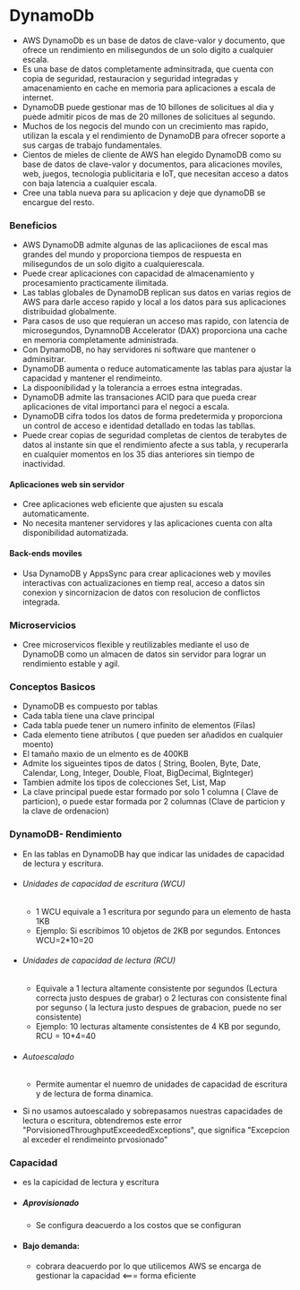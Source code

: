 # DynamoDb
* AWS DynamoDb es un base de datos de clave-valor y documento, que ofrece un rendimiento en milisegundos de un solo digito a cualquier escala.
* Es una base de datos completamente adminsitrada, que cuenta con copia de seguridad, restauracion y seguridad integradas y amacenamiento en cache en memoria para aplicaciones a escala de internet.
* DynamoDB puede gestionar mas de 10 billones de solicitues al dia y puede admitir picos de mas de 20 millones de solicitues al segundo.
* Muchos de los negocis del mundo con un crecimiento mas rapido, utilizan la escala y el rendimiento de DynamoDB para ofrecer soporte a sus cargas de trabajo fundamentales.
* Cientos de mieles de cliente de AWS han elegido DynamoDB como su base de datos de clave-valor y documentos, para alicaciones moviles, web, juegos, tecnologia publicitaria e IoT, que necesitan acceso a datos con baja latencia a cualquier escala.
* Cree una tabla nueva para su aplicacion y deje que dynamoDB se encargue del resto. 

### Beneficios
* AWS DynamoDB admite algunas de las aplicaciiones de escal mas grandes del mundo y proporciona tiempos de respuesta en milisegundos de un solo digito a cualquierescala.
* Puede crear aplicaciones con capacidad de almacenamiento y procesamiento practicamente ilimitada.
* Las tablas globales de DynamoDB replican sus datos en varias regios de AWS para darle acceso rapido y local a los datos para sus aplicaciones distribuidad globalmente.
* Para casos de uso que requieran un acceso mas rapido, con latencia de microsegundos, DynamnoDB Accelerator (DAX) proporciona una cache en memoria completamente administrada.
* Con DynamoDB, no hay servidores ni software que mantener o adminsitrar.
* DynamoDB aumenta o reduce automaticamente las tablas para ajustar la capacidad y mantener el rendimeinto.
* La dispoonibilidad y la tolerancia a erroes estna integradas.
* DynamoDB admite las transaciones ACID para que pueda crear aplicaciones de vital importanci para el negoci a escala.
* DynamoDB cifra todos los datos de forma predetermida y proporciona un control de acceso e identidad detallado en todas las tabllas.
* Puede crear copias de seguridad completas de cientos de terabytes de datos al instante sin que el rendimiento afecte a sus tabla, y recuperarla en cualquier momentos en los 35 dias anteriores sin tiempo de inactividad.

#### Aplicaciones web sin servidor
* Cree aplicaciones web eficiente que ajusten su escala automaticamente.
* No necesita mantener servidores y las aplicaciones cuenta con alta disponibilidad automatizada.

#### Back-ends moviles
* Usa DynamoDB y AppsSync para crear aplicaciones web y moviles interactivas con actualizaciones en tiemp real, acceso a datos sin conexion y sincornizacion de datos con resolucion de conflictos integrada. 

### Microservicios
* Cree microservicos flexible y reutilizables mediante el uso de DynamoDB como un almacen de datos sin servidor para lograr un rendimiento estable y agil.

### Conceptos Basicos

* DynamoDB es compuesto por tablas
* Cada tabla tiene una clave principal
* Cada tabla puede tener un numero infinito de elementos (Filas)
* Cada elemento tiene atributos ( que pueden ser añadidos en cualquier moento)
* El tamaño maxio de un elmento es de 400KB
* Admite los sigueintes tipos de datos ( String, Boolen, Byte, Date, Calendar, Long, Integer, Double, Float, BigDecimal, BigInteger)
* Tambien admite los tipos de colecciones Set, List, Map
* La clave principal puede estar formado por solo 1 columna ( Clave de particion), o puede estar formada por 2 columnas (Clave de particion y la clave de ordenacion)

### DynamoDB- Rendimiento
* En las tablas en DynamoDB hay que indicar las unidades de capacidad de lectura y escritura.
- ###### Unidades de capacidad de escritura (WCU)
    - 1 WCU equivale a 1 escritura por segundo para un elemento de hasta 1KB
    - Ejemplo: Si escribimos 10 objetos de 2KB por segundos. Entonces WCU=2*10=20
- ###### Unidades de capacidad de lectura (RCU)
    - Equivale a 1 lectura altamente consistente por segundos (Lectura correcta justo despues de grabar) o 2 lecturas con consistente final por segunso ( la lectura justo despues de grabacion, puede no ser consistente)
    - Ejemplo: 10 lecturas altamente consistentes de 4 KB por segundo, RCU = 10*4=40
- ###### Autoescalado
    - Permite aumentar el nuemro de unidades de capacidad de escritura y de lectura de forma dinamica.
* Si no usamos autoescalado y sobrepasamos nuestras capacidades de lectura o escritura, obtendremos este error "PorvisionedThroughputExceededExceptions", que significa "Excepcion al exceder el rendimeinto prvosionado"


### Capacidad
* es la capicidad de lectura y escritura
*  ##### Aprovisionado
    - Se configura deacuerdo a los costos que se configuran
* #### Bajo demanda:
    - cobrara deacuerdo por lo que utilicemos AWS se encarga de gestionar la capacidad <=== forma eficiente